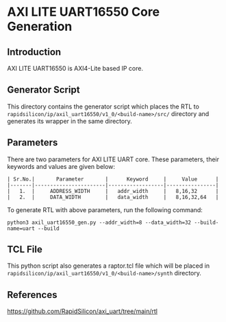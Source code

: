 # AXI LITE UART16550 Core Generation 

## Introduction
AXI LITE UART16550 is AXI4-Lite based IP core.

## Generator Script

This directory contains the generator script which places the RTL to `rapidsilicon/ip/axil_uart16550/v1_0/<build-name>/src/` directory and generates its wrapper in the same directory. 
    
## Parameters
There are two parameters for AXI LITE UART core. These parameters, their keywords and values are given below:

    | Sr.No.|       Parameter       |      Keyword     |     Value      |
    |-------|-----------------------|------------------|----------------|
    |   1.  |     ADDRESS_WIDTH     |   addr_width     |   8,16,32      |
    |   2.  |     DATA_WIDTH        |   data_width     |   8,16,32,64   |  


To generate RTL with above parameters, run the following command:
```
python3 axil_uart16550_gen.py --addr_width=8 --data_width=32 --build-name=uart --build
```

## TCL File

This python script also generates a raptor.tcl file which will be placed in `rapidsilicon/ip/axil_uart16550/v1_0/<build-name>/synth` directory.


## References

https://github.com/RapidSilicon/axi_uart/tree/main/rtl
